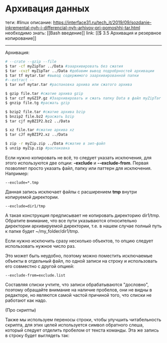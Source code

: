 # Архивация данных

теги: #linux 
описание: https://interface31.ru/tech_it/2019/09/sozdanie-inkremental-nyh-i-differencial-nyh-arhivov-pri-pomoshhi-tar.html
необходимо знать: [[Bash введение]]
link: [[$ 3.5 Архивация и резервное копирование]]

---

Архивация:

```bash
# --crate --gzip --file
$ tar -cf myZipTar ../Data #заархивировать без сжатия
$ tar -cvzf myZipTar ../Data #добавим вывод подробрностей архивации
$ tar tf mytar.tar #вывод содержимого заархивированной папки
#--extract --
$ tar xvf mytar.tar #распаковка архива или сжатого архива

$ gzip file.tar #сжатие архива gzip
$ tar czf myGZIP.gz #Заархивировать и сжать папку Data в файл myZipTar
$ gnzip file.tg #расжать gzip

$ bzip2 file.tar #сжатие архива bzip
$ bnzip2 file.bz2 #расжать bzip
$ tar cjf myBZIP2.bz2 ../Data

$ xz file.tar #сжатие архива xz
$ tar cJf myBZIP2.xz ../Data

$ zip -r myZip.zip ../Data #сжатие в зип-файл
$ unzip myZip.zip #распаковка
```

Если нужно копировать не всё, то следует указать исключения, для этого используются две опции: **-exclude** и **--exclude-from**. Первая позволяет просто указать файл, папку или паттерн для исключения. Например:

```
--exclude=*.tmp

```

Данная запись исключает файлы с расширением **tmp** внутри копируемой директории.

```
--exclude=dir1/tmp
```

А такая конструкция предписывает не копировать директорию dir1/tmp. Обратите внимание, что все пути указываются относительно директории архивируемой директории, т.е. в нашем случае полный путь к папке будет ~/my_folder/dir1/tmp.

Если нужно исключить сразу несколько объектов, то опцию следует использовать нужное число раз.

Это может быть неудобно, поэтому можно поместить исключаемые объекты в отдельный файл, по одной записи на строку и использовать его совместно с другой опцией:

```
--exclude-from=exclude.list
```

Составляя списки учтите, что записи обрабатываются "дословно", поэтому обращайте внимание на наличие пробелов, они не видны в редакторе, но являются самой частой причиной того, что списки не работают как надо.

(Про скрипты)

Также мы используем переносы строки, чтобы улучшить читабельность скрипта, для этих целей используется символ обратного слеша, который следует отделить пробелом от текста команды. Эта же запись в строку будет выглядеть так: